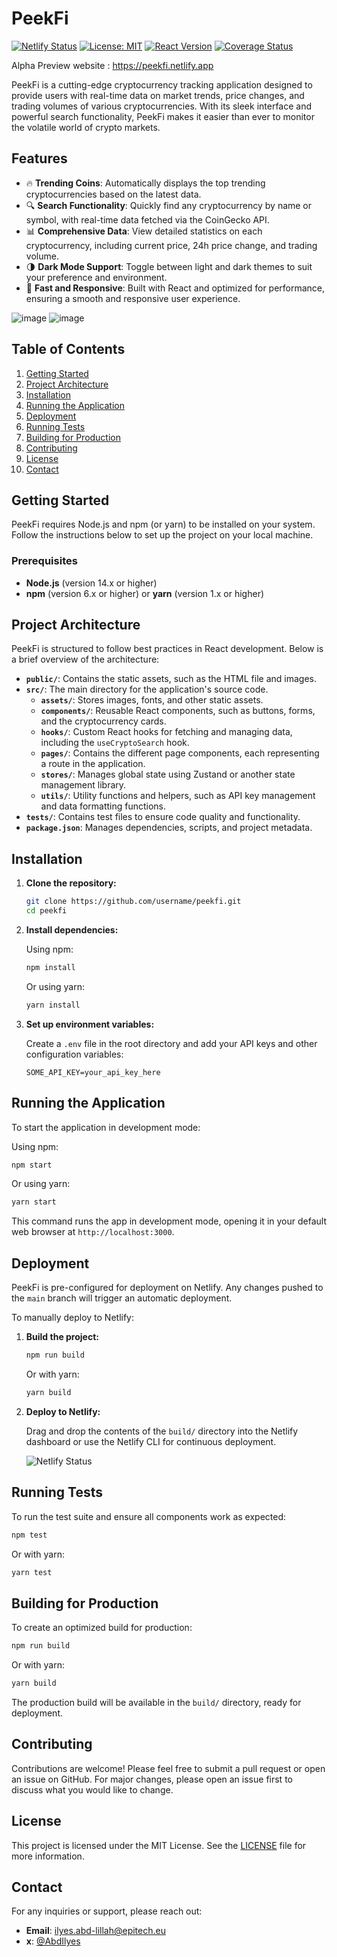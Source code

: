 
# PeekFi

[![Netlify Status](https://api.netlify.com/api/v1/badges/936fbfb5-9383-43da-a15a-b1232068fc6f/deploy-status)](https://app.netlify.com/sites/peekfi/deploys)
[![License: MIT](https://img.shields.io/badge/License-MIT-yellow.svg)](https://opensource.org/licenses/MIT)
[![React Version](https://img.shields.io/badge/react-18.3.1-blue.svg)](https://reactjs.org/)
[![Coverage Status](https://coveralls.io/repos/github/username/repository/badge.svg?branch=main)](https://coveralls.io/github/username/repository?branch=main)

Alpha Preview website : https://peekfi.netlify.app

PeekFi is a cutting-edge cryptocurrency tracking application designed to provide users with real-time data on market trends, price changes, and trading volumes of various cryptocurrencies. With its sleek interface and powerful search functionality, PeekFi makes it easier than ever to monitor the volatile world of crypto markets.

## Features

- 🔥 **Trending Coins**: Automatically displays the top trending cryptocurrencies based on the latest data.
- 🔍 **Search Functionality**: Quickly find any cryptocurrency by name or symbol, with real-time data fetched via the CoinGecko API.
- 📊 **Comprehensive Data**: View detailed statistics on each cryptocurrency, including current price, 24h price change, and trading volume.
- 🌗 **Dark Mode Support**: Toggle between light and dark themes to suit your preference and environment.
- 🚀 **Fast and Responsive**: Built with React and optimized for performance, ensuring a smooth and responsive user experience.

![image](https://github.com/user-attachments/assets/8c758f31-e676-47b5-809d-8b55c01620ea)
![image](https://github.com/user-attachments/assets/f76ce29d-558b-4f04-a7ae-3ebd33c684b9)


## Table of Contents

1. [Getting Started](#getting-started)
2. [Project Architecture](#project-architecture)
3. [Installation](#installation)
4. [Running the Application](#running-the-application)
5. [Deployment](#deployment)
6. [Running Tests](#running-tests)
7. [Building for Production](#building-for-production)
8. [Contributing](#contributing)
9. [License](#license)
10. [Contact](#contact)

## Getting Started

PeekFi requires Node.js and npm (or yarn) to be installed on your system. Follow the instructions below to set up the project on your local machine.

### Prerequisites

- **Node.js** (version 14.x or higher)
- **npm** (version 6.x or higher) or **yarn** (version 1.x or higher)

## Project Architecture

PeekFi is structured to follow best practices in React development. Below is a brief overview of the architecture:

- **`public/`**: Contains the static assets, such as the HTML file and images.
- **`src/`**: The main directory for the application's source code.
  - **`assets/`**: Stores images, fonts, and other static assets.
  - **`components/`**: Reusable React components, such as buttons, forms, and the cryptocurrency cards.
  - **`hooks/`**: Custom React hooks for fetching and managing data, including the `useCryptoSearch` hook.
  - **`pages/`**: Contains the different page components, each representing a route in the application.
  - **`stores/`**: Manages global state using Zustand or another state management library.
  - **`utils/`**: Utility functions and helpers, such as API key management and data formatting functions.
- **`tests/`**: Contains test files to ensure code quality and functionality.
- **`package.json`**: Manages dependencies, scripts, and project metadata.

## Installation

1. **Clone the repository:**

    ```bash
    git clone https://github.com/username/peekfi.git
    cd peekfi
    ```

2. **Install dependencies:**

    Using npm:
    ```bash
    npm install
    ```

    Or using yarn:
    ```bash
    yarn install
    ```

3. **Set up environment variables:**

    Create a `.env` file in the root directory and add your API keys and other configuration variables:

    ```env
    SOME_API_KEY=your_api_key_here
    ```

## Running the Application

To start the application in development mode:

Using npm:
```bash
npm start
```

Or using yarn:
```bash
yarn start
```

This command runs the app in development mode, opening it in your default web browser at `http://localhost:3000`.

## Deployment

PeekFi is pre-configured for deployment on Netlify. Any changes pushed to the `main` branch will trigger an automatic deployment.

To manually deploy to Netlify:

1. **Build the project:**

    ```bash
    npm run build
    ```

    Or with yarn:

    ```bash
    yarn build
    ```

2. **Deploy to Netlify:**

    Drag and drop the contents of the `build/` directory into the Netlify dashboard or use the Netlify CLI for continuous deployment.

    ![Netlify Status](https://api.netlify.com/api/v1/badges/936fbfb5-9383-43da-a15a-b1232068fc6f/deploy-status)

## Running Tests

To run the test suite and ensure all components work as expected:

```bash
npm test
```

Or with yarn:

```bash
yarn test
```

## Building for Production

To create an optimized build for production:

```bash
npm run build
```

Or with yarn:

```bash
yarn build
```

The production build will be available in the `build/` directory, ready for deployment.

## Contributing

Contributions are welcome! Please feel free to submit a pull request or open an issue on GitHub. For major changes, please open an issue first to discuss what you would like to change.

## License

This project is licensed under the MIT License. See the [LICENSE](LICENSE) file for more information.

## Contact

For any inquiries or support, please reach out:

- **Email**: ilyes.abd-lillah@epitech.eu
- **x**: [@AbdIlyes](https://twitter.com/AbdIlyes)

